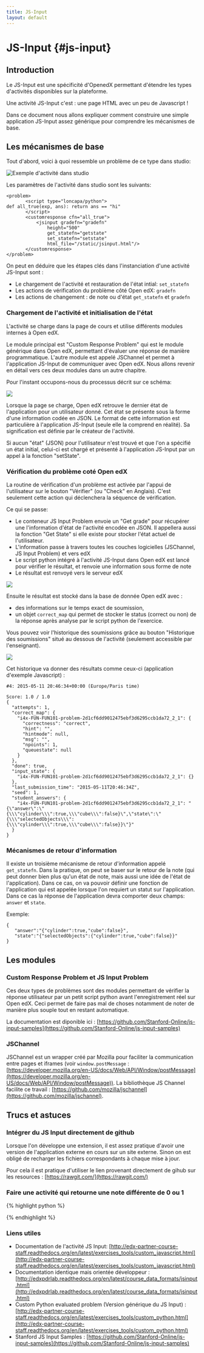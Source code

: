 ```yaml
---
title: JS-Input
layout: default
---
```


# JS-Input {#js-input}

## Introduction

Le JS-Input est une spécificité d'OpenedX permettant d'étendre les types d'activités disponibles sur la plateforme.

Une activité JS-Input c'est : une page HTML avec un peu de Javascript !

Dans ce document nous allons expliquer comment construire une simple application
JS-Input assez générique pour comprendre les mécanismes de base.

## Les mécanismes de base

Tout d'abord, voici à quoi ressemble un problème de ce type dans studio:

![Exemple d'activité dans studio](static/img/js-input/JS-Input-Screencast-example.png)

Les paramètres de l'activité dans studio sont les suivants:

    <problem>
           <script type="loncapa/python">
    def all_true(exp, ans): return ans == "hi"
           </script>
           <customresponse cfn="all_true">
               <jsinput gradefn="gradefn"
                   height="500"
                   get_statefn="getstate"
                   set_statefn="setstate"
                   html_file="/static/jsinput.html"/>
           </customresponse>
    </problem>

On peut en déduire que les étapes clés dans l'instanciation d'une activité JS-Input sont :

- Le chargement de l'activité et restauration de l'état intial: `set_statefn`
- Les actions de vérification du problème côté Open edX: `gradefn`
- Les actions de changement : de note ou d'état `get_statefn` et `gradefn`

### Chargement de l'activité et initialisation de l'état

L'activité se charge dans la page de cours et utilise différents modules internes à Open edX.

Le module principal est "Custom Response Problem" qui est le module générique
dans Open edX, permettant d'évaluer une réponse de manière programmatique.
L'autre module est appelé JSChannel et permet à l'application JS-Input de
communiquer avec Open edX.
Nous allons revenir en détail vers ces deux modules dans un autre chapitre.

Pour l'instant occupons-nous du processus décrit sur ce schéma:

![](static/img/js-input/load.png)

Lorsque la page se charge, Open edX retrouve le dernier état de l'application pour un utilisateur donné. Cet état se présente sous la forme d'une information codée en JSON. Le format de cette information est particulière à l'application JS-Input (seule elle la comprend en réalité). Sa signification est définie par le créateur de l'activité.

Si aucun "état" (JSON) pour l'utilisateur n'est trouvé et que l'on a spécifié un état initial, celui-ci est chargé et présenté à l'application JS-Input par un appel à la fonction "setState".


### Vérification du problème coté Open edX

La routine de vérification d'un problème est activée par l'appui de
l'utilisateur sur le bouton "Vérifier" (ou "Check" en Anglais). C'est seulement
cette action qui déclenchera la séquence de vérification.

Ce qui se passe:

* Le conteneur JS Input Problem envoie un "Get grade" pour récupérer une l'information d'état de l'activité encodée en JSON. Il appellera aussi la fonction "Get State" si elle existe pour stocker l'état actuel de l'utilisateur.
* L'information passe à travers toutes les couches logicielles (JSChannel, JS Input Problem) et vers edX
* Le script python intégré à l'activité JS-Input dans Open edX est lancé pour vérifier le résultat, et renvoie une information sous forme de note
* Le résultat est renvoyé vers le serveur edX

![](static/img/js-input/get-grade.png)

Ensuite le résultat est stocké dans la base de donnée Open edX avec :

- des informations sur le temps exact de soumission,
- un objet `correct_map` qui permet de stocker le status (correct ou non) de la réponse après analyse par le script python de l'exercice.

Vous pouvez voir l'historique des soumissions grâce au bouton "Historique des soumissions" situé au dessous de l'activité (seulement accessible par l'enseignant).

![](static/img/js-input/historique_soumission.png)

Cet historique va donner des résultats comme ceux-ci (application d'exemple Javascript) :

    #4: 2015-05-11 20:46:34+00:00 (Europe/Paris time)

    Score: 1.0 / 1.0
    {
      "attempts": 1,
      "correct_map": {
        "i4x-FUN-FUN101-problem-2d1cf6dd9012475ebf3d6295ccb1da72_2_1": {
          "correctness": "correct",
          "hint": "",
          "hintmode": null,
          "msg": "",
          "npoints": 1,
          "queuestate": null
        }
      },
      "done": true,
      "input_state": {
        "i4x-FUN-FUN101-problem-2d1cf6dd9012475ebf3d6295ccb1da72_2_1": {}
      },
      "last_submission_time": "2015-05-11T20:46:34Z",
      "seed": 1,
      "student_answers": {
        "i4x-FUN-FUN101-problem-2d1cf6dd9012475ebf3d6295ccb1da72_2_1": "{\"answer\":\"{\\\"cylinder\\\":true,\\\"cube\\\":false}\",\"state\":\"{\\\"selectedObjects\\\":{\\\"cylinder\\\":true,\\\"cube\\\":false}}\"}"
      }
    }

### Mécanismes de retour d'information

Il existe un troisième mécanisme de retour d'information appelé `get_statefn`.
Dans la pratique, on peut se baser sur le retour de la note (qui peut donner bien plus qu'un état de note, mais aussi une idée de l'état de l'application).
Dans ce cas, on va pouvoir définir une fonction de l'application qui est appelée lorsque l'on requiert un statut sur l'application. Dans ce cas la réponse de l'application devra comporter deux champs: `answer` et `state`.

Exemple:

    {  
       "answer":"{"cylinder":true,"cube":false}",
       "state":"{"selectedObjects":{"cylinder":true,"cube":false}}"
    }


## Les modules

### Custom Response Problem et JS Input Problem

Ces deux types de problèmes sont des modules permettant de vérifier la réponse utilisateur par un petit script python avant l'enregistrement réel sur Open edX.
Ceci permet de faire pas mal de choses notamment de noter de manière plus souple tout en restant automatique.

La documentation est diponible ici : [https://github.com/Stanford-Online/js-input-samples](https://github.com/Stanford-Online/js-input-samples)

### JSChannel

JSChannel est un wrapper créé par Mozilla pour faciliter la communication entre pages et iframes (voir `window.postMessage` : [https://developer.mozilla.org/en-US/docs/Web/API/Window/postMessage](https://developer.mozilla.org/en-US/docs/Web/API/Window/postMessage)).
La bibliothèque JS Channel facilite ce travail : [https://github.com/mozilla/jschannel](https://github.com/mozilla/jschannel).

## Trucs et astuces

### Intégrer du JS Input directement de github

Lorsque l'on développe une extension, il est assez pratique d'avoir une version de l'application externe en cours sur un site externe. Sinon on est obligé de recharger les fichiers correspondants à chaque mise à jour.

Pour cela il est pratique d'utiliser le lien provenant directement de gihub sur les resources : [https://rawgit.com/](https://rawgit.com/)


### Faire une activité qui retourne une note différente de 0 ou 1

{% highlight python %}
<![CDATA[
import json
def vglcfn(e, ans):
    par = json.loads(ans)
    state = json.loads(par["state"])
    selectedObjects = state["selectedObjects"]
    grade = 0.0
    ok = False
    message = 'Essayez encore'

    if selectedObjects["cylinder"] and selectedObjects["cube"]:
        grade = 0.5
        ok=True
        message = 'Presque ça!'
    if selectedObjects["cylinder"] and not selectedObjects["cube"]:
        grade = 1
        ok=True
        message = 'Yesss !'

    return {
        'input_list': [
            { 'ok': ok, 'msg': message, 'grade_decimal':grade},
        ]
    }
]]>
{% endhighlight %}


### Liens utiles

- Documentation de l'activité JS Input: [http://edx-partner-course-staff.readthedocs.org/en/latest/exercises_tools/custom_javascript.html](http://edx-partner-course-staff.readthedocs.org/en/latest/exercises_tools/custom_javascript.html)
- Documentation identique mais orientée développeur : [http://edxpdrlab.readthedocs.org/en/latest/course_data_formats/jsinput.html](http://edxpdrlab.readthedocs.org/en/latest/course_data_formats/jsinput.html)
- Custom Python evaluated problem (Version générique du JS Input) : [http://edx-partner-course-staff.readthedocs.org/en/latest/exercises_tools/custom_python.html](http://edx-partner-course-staff.readthedocs.org/en/latest/exercises_tools/custom_python.html)
- Stanford JS Input Samples : [https://github.com/Stanford-Online/js-input-samples](https://github.com/Stanford-Online/js-input-samples)
